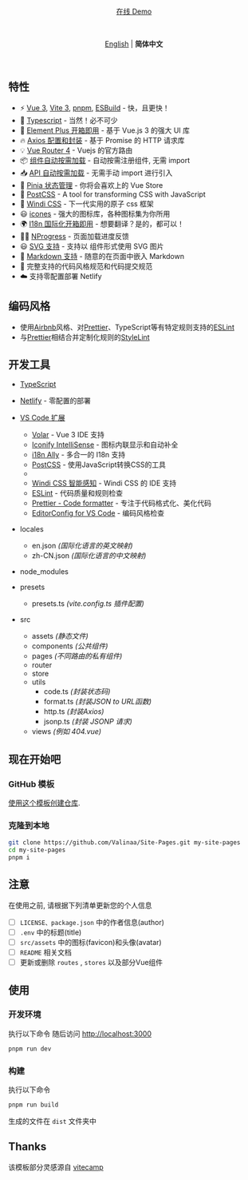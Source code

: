 <br>

<p align='center'>
<a href="https://main.valinaa-wei.tech">在线 Demo</a>
</p>

<br>

<p align='center'>
<a href="https://github.com/Valinaa/Site-Pages/blob/main/README.md">English</a> | <b>简体中文</b>
</p>

<br>

## 特性

* ⚡️ [Vue 3](https://github.com/vuejs/core), [Vite 3](https://github.com/vitejs/vite), [pnpm](https://pnpm.io/), [ESBuild](https://github.com/evanw/esbuild) - 快，且更快！
* 💪 [Typescript](https://www.typescriptlang.org/) - 当然！必不可少
* 🎉 [Element Plus 开箱即用](https://github.com/element-plus/element-plus) - 基于 Vue.js 3 的强大 UI 库
* 🔥 [Axios 配置和封装](https://github.com/axios/axios) - 基于 Promise 的 HTTP 请求库
* 💡 [Vue Router 4](https://router.vuejs.org/zh/) - Vuejs 的官方路由
* 📦 [组件自动按需加载](https://github.com/antfu/unplugin-vue-components) - 自动按需注册组件, 无需 import
* 📥 [API 自动按需加载](https://github.com/antfu/unplugin-auto-import) - 无需手动 import 进行引入
* 🍍 [Pinia 状态管理](https://pinia.esm.dev/) - 你将会喜欢上的 Vue Store
* 🎨 [PostCSS](https://github.com/postcss/postcss) - A tool for transforming CSS with JavaScript
* 🎨 [Windi CSS](https://github.com/windicss/windicss) - 下一代实用的原子 css 框架
* 😃 [icones](https://github.com/antfu/unplugin-icons) - 强大的图标库，各种图标集为你所用
* 🌍 [I18n 国际化开箱即用](./locales) - 想要翻译？是的，都可以！
* 👩‍🎨 [NProgress](https://github.com/rstacruz/nprogress) - 页面加载进度反馈
* 😃 [SVG 支持](https://github.com/jpkleemans/vite-svg-loader) - 支持以 组件形式使用 SVG 图片
* 📑 [Markdown 支持](https://github.com/antfu/vite-plugin-md) - 随意的在页面中嵌入 Markdown
* 🔑 完整支持的代码风格规范和代码提交规范
* ☁️ 支持零配置部署 Netlify

## 编码风格

* 使用[Airbnb](https://github.com/airbnb/javascript)风格、对[Prettier](https://prettier.io)、TypeScript等有特定规则支持的[ESLint](https://eslint.org/)
* 与[Prettier](https://prettier.io)相结合并定制化规则的[StyleLint](https://stylelint.io)

## 开发工具

* [TypeScript](https://www.typescriptlang.org/)
* [Netlify](https://www.netlify.com/) - 零配置的部署
* [VS Code 扩展](./.vscode/extensions.json)

  + [Volar](https://marketplace.visualstudio.com/items?itemName=johnsoncodehk.volar) - Vue 3 IDE 支持
  + [Iconify IntelliSense](https://marketplace.visualstudio.com/items?itemName=antfu.iconify) - 图标内联显示和自动补全
  + [i18n Ally](https://marketplace.visualstudio.com/items?itemName=lokalise.i18n-ally) - 多合一的 I18n 支持
  + [PostCSS](https://postcss.org/) - 使用JavaScript转换CSS的工具
  +
  + [Windi CSS 智能感知](https://marketplace.visualstudio.com/items?itemName=voorjaar.windicss-intellisense) - Windi CSS 的 IDE 支持
  + [ESLint](https://marketplace.visualstudio.com/items?itemName=dbaeumer.vscode-eslint) - 代码质量和规则检查
  + [Prettier - Code formatter](https://marketplace.visualstudio.com/items?itemName=esbenp.prettier-vscode) - 专注于代码格式化、美化代码
  + [EditorConfig for VS Code](https://marketplace.visualstudio.com/items?itemName=EditorConfig.EditorConfig) - 编码风格检查
* locales

  + en.json *(国际化语言的英文映射)*
  + zh-CN.json *(国际化语言的中文映射)*
* node_modules
* presets

  + presets.ts *(vite.config.ts 插件配置)*
* src

  + assets *(静态文件)*
  + components *(公共组件)*
  + pages *(不同路由的私有组件)*
  + router
  + store
  + utils
    - code.ts *(封装状态码)*
    - format.ts *(封装JSON to URL函数)*
    - http.ts *(封装Axios)*
    - jsonp.ts *(封装 JSONP 请求)*
  + views *(例如 404.vue)*

## 现在开始吧

### GitHub 模板

[使用这个模板创建仓库](https://github.com/Valinaa/Site-Pages/generate).

### 克隆到本地

```bash
git clone https://github.com/Valinaa/Site-Pages.git my-site-pages
cd my-site-pages
pnpm i
```

## 注意

在使用之前, 请根据下列清单更新您的个人信息

* [ ] `LICENSE、package.json` 中的作者信息(author)
* [ ] `.env` 中的标题(title)
* [ ] `src/assets` 中的图标(favicon)和头像(avatar)
* [ ] `README` 相关文档
* [ ] 更新或删除 `routes` ,  `stores` 以及部分Vue组件

## 使用

### 开发环境

执行以下命令
随后访问 [http://localhost:3000](http://localhost:3000)

```bash
pnpm run dev
```

### 构建

执行以下命令

```bash
pnpm run build
```

生成的文件在 `dist` 文件夹中

## Thanks

该模板部分灵感源自 [vitecamp](https://github.com/nekobc1998923/vitecamp)
